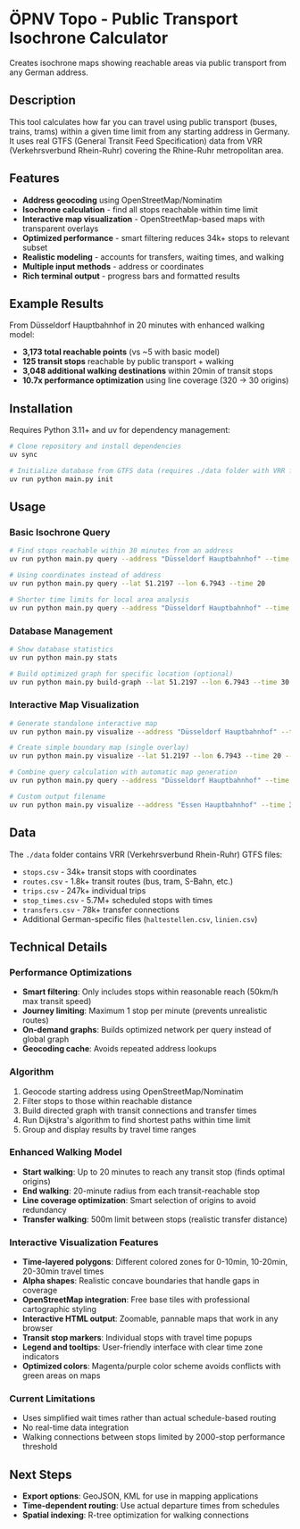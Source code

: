 # ÖPNV Topo - Public Transport Isochrone Calculator

Creates isochrone maps showing reachable areas via public transport from any German address.

## Description

This tool calculates how far you can travel using public transport (buses, trains, trams) within a given time limit from any starting address in Germany. It uses real GTFS (General Transit Feed Specification) data from VRR (Verkehrsverbund Rhein-Ruhr) covering the Rhine-Ruhr metropolitan area.

## Features

- **Address geocoding** using OpenStreetMap/Nominatim
- **Isochrone calculation** - find all stops reachable within time limit
- **Interactive map visualization** - OpenStreetMap-based maps with transparent overlays
- **Optimized performance** - smart filtering reduces 34k+ stops to relevant subset
- **Realistic modeling** - accounts for transfers, waiting times, and walking
- **Multiple input methods** - address or coordinates
- **Rich terminal output** - progress bars and formatted results

## Example Results

From Düsseldorf Hauptbahnhof in 20 minutes with enhanced walking model:
- **3,173 total reachable points** (vs ~5 with basic model)
- **125 transit stops** reachable by public transport + walking
- **3,048 additional walking destinations** within 20min of transit stops
- **10.7x performance optimization** using line coverage (320 → 30 origins)

## Installation

Requires Python 3.11+ and uv for dependency management:

```bash
# Clone repository and install dependencies
uv sync

# Initialize database from GTFS data (requires ./data folder with VRR files)
uv run python main.py init
```

## Usage

### Basic Isochrone Query

```bash
# Find stops reachable within 30 minutes from an address
uv run python main.py query --address "Düsseldorf Hauptbahnhof" --time 30

# Using coordinates instead of address
uv run python main.py query --lat 51.2197 --lon 6.7943 --time 20

# Shorter time limits for local area analysis
uv run python main.py query --address "Düsseldorf Hauptbahnhof" --time 10
```

### Database Management

```bash
# Show database statistics
uv run python main.py stats

# Build optimized graph for specific location (optional)
uv run python main.py build-graph --lat 51.2197 --lon 6.7943 --time 30
```

### Interactive Map Visualization

```bash
# Generate standalone interactive map
uv run python main.py visualize --address "Düsseldorf Hauptbahnhof" --time 30

# Create simple boundary map (single overlay)
uv run python main.py visualize --lat 51.2197 --lon 6.7943 --time 20 --simple

# Combine query calculation with automatic map generation
uv run python main.py query --address "Düsseldorf Hauptbahnhof" --time 20 --visualize

# Custom output filename
uv run python main.py visualize --address "Essen Hauptbahnhof" --time 30 --output essen_map.html
```

## Data

The `./data` folder contains VRR (Verkehrsverbund Rhein-Ruhr) GTFS files:
- `stops.csv` - 34k+ transit stops with coordinates
- `routes.csv` - 1.8k+ transit routes (bus, tram, S-Bahn, etc.)
- `trips.csv` - 247k+ individual trips
- `stop_times.csv` - 5.7M+ scheduled stops with times
- `transfers.csv` - 78k+ transfer connections
- Additional German-specific files (`haltestellen.csv`, `linien.csv`)

## Technical Details

### Performance Optimizations

- **Smart filtering**: Only includes stops within reasonable reach (50km/h max transit speed)
- **Journey limiting**: Maximum 1 stop per minute (prevents unrealistic routes)
- **On-demand graphs**: Builds optimized network per query instead of global graph
- **Geocoding cache**: Avoids repeated address lookups

### Algorithm

1. Geocode starting address using OpenStreetMap/Nominatim
2. Filter stops to those within reachable distance 
3. Build directed graph with transit connections and transfer times
4. Run Dijkstra's algorithm to find shortest paths within time limit
5. Group and display results by travel time ranges

### Enhanced Walking Model

- **Start walking**: Up to 20 minutes to reach any transit stop (finds optimal origins)
- **End walking**: 20-minute radius from each transit-reachable stop
- **Line coverage optimization**: Smart selection of origins to avoid redundancy
- **Transfer walking**: 500m limit between stops (realistic transfer distance)

### Interactive Visualization Features

- **Time-layered polygons**: Different colored zones for 0-10min, 10-20min, 20-30min travel times
- **Alpha shapes**: Realistic concave boundaries that handle gaps in coverage
- **OpenStreetMap integration**: Free base tiles with professional cartographic styling
- **Interactive HTML output**: Zoomable, pannable maps that work in any browser
- **Transit stop markers**: Individual stops with travel time popups
- **Legend and tooltips**: User-friendly interface with clear time zone indicators
- **Optimized colors**: Magenta/purple color scheme avoids conflicts with green areas on maps

### Current Limitations

- Uses simplified wait times rather than actual schedule-based routing
- No real-time data integration
- Walking connections between stops limited by 2000-stop performance threshold

## Next Steps

- **Export options**: GeoJSON, KML for use in mapping applications
- **Time-dependent routing**: Use actual departure times from schedules
- **Spatial indexing**: R-tree optimization for walking connections